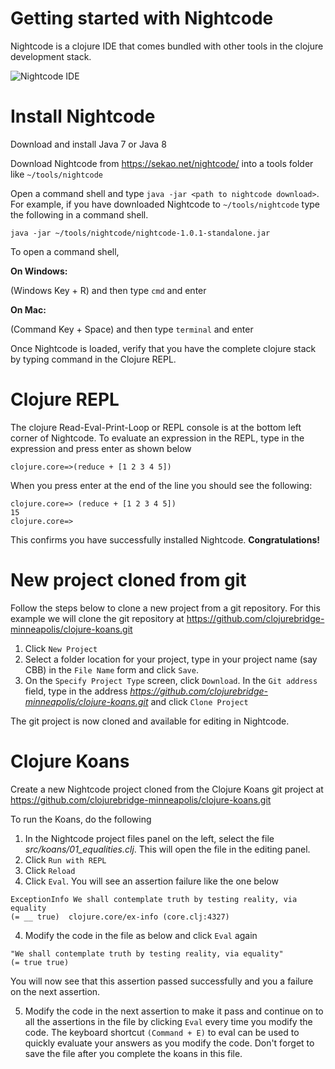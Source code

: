 # Getting started with Nightcode
Nightcode is a clojure IDE that comes bundled with other tools in the
clojure development stack. 

![Nightcode IDE](https://sekao.net/nightcode/screenshot.png)
# Install Nightcode
Download and install Java 7 or Java 8

Download Nightcode from https://sekao.net/nightcode/ into a tools folder like `~/tools/nightcode`

Open a command shell and type `java -jar <path to nightcode download>`. For example, if you have downloaded Nightcode to `~/tools/nightcode` type the following in a command shell.

```
java -jar ~/tools/nightcode/nightcode-1.0.1-standalone.jar
```

To open a command shell,

**On Windows:**

(Windows Key + R) and then type `cmd` and enter

**On Mac:**

(Command Key + Space) and then type `terminal` and enter


Once Nightcode is loaded, verify that you have the complete clojure stack by typing command in the Clojure REPL.
# Clojure REPL
The clojure Read-Eval-Print-Loop or REPL console is at the bottom left corner of Nightcode. To evaluate an expression in the REPL, type in the expression and press enter as shown below

```
clojure.core=>(reduce + [1 2 3 4 5])
```

When you press enter at the end of the line you should see the following:

```
clojure.core=> (reduce + [1 2 3 4 5])
15
clojure.core=>
```

This confirms you have successfully installed Nightcode. **Congratulations!**

# New project cloned from git
  Follow the steps below to clone a new project from a git repository. For this example we will clone the git repository at https://github.com/clojurebridge-minneapolis/clojure-koans.git
  

 1. Click `New Project`
 2. Select a folder location for your project, type in your project name (say CBB) in the `File Name` form and click `Save`.
 3. On the `Specify Project Type` screen, click `Download`. In the `Git address` field, type in the address *https://github.com/clojurebridge-minneapolis/clojure-koans.git* and click `Clone Project`

The git project is now cloned and available for editing in Nightcode.

# Clojure Koans
Create a new Nightcode project cloned from the Clojure Koans git project at https://github.com/clojurebridge-minneapolis/clojure-koans.git 

To run the Koans, do the following

 1. In the Nightcode project files panel on the left, select the file *src/koans/01_equalities.clj*. This will open the file in the editing panel.
 2. Click `Run with REPL`
 3. Click `Reload`
 4. Click `Eval`. You will see an assertion failure like the one below

 ```
 ExceptionInfo We shall contemplate truth by testing reality, via equality
 (= __ true)  clojure.core/ex-info (core.clj:4327)
 ```
 
 4. Modify the code in the file as below and click `Eval` again
 
 ```
 "We shall contemplate truth by testing reality, via equality"
 (= true true)
 ```
 
 You will now see that this assertion passed successfully and you a failure on the next assertion.
 
 5. Modify the code in the next assertion to make it pass and continue on to all the assertions in the file by clicking `Eval` every time you modify the code. The keyboard shortcut `(Command + E)` to eval can be used to quickly evaluate your answers as you modify the code. Don't forget to save the file after you complete the koans in this file.
 


